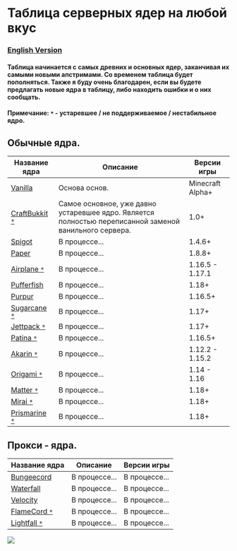 # Таблица серверных ядер на любой вкус

### [English Version](https://github.com/bottleofench/minecraft-content-bestiary/blob/main/mods/server-software_en.md)

#### Таблица начинается с самых древних и основных ядер, заканчивая их самыми новыми апстримами. Со временем таблица будет пополняться. Также я буду очень благодарен, если вы будете предлагать новые ядра в таблицу, либо находить ошибки и о них сообщать.

#### Примечание: `*` - устаревшее / не поддерживаемое / нестабильное ядро.

## Обычные ядра.

| Название ядра | Описание | Версии игры |
| --- | --- | --- |
| [Vanilla](https://getbukkit.org/download/vanilla) | Основа основ. | Minecraft Alpha+ |
| [CraftBukkit `*`](https://getbukkit.org/download/craftbukkit) | Самое основное, уже давно устаревшее ядро. Является полностью переписанной заменой ванильного сервера. | 1.0+ |
| [Spigot](https://getbukkit.org/download/spigot) | В процессе... | 1.4.6+ |
| [Paper](https://github.com/PaperMC/Paper) | В процессе... | 1.8.8+ |
| [Airplane `*`](https://airplane.gg) | В процессе... | 1.16.5 - 1.17.1 |
| [Pufferfish](https://github.com/pufferfish-gg/Pufferfish) | В процессе... | 1.18+ |
| [Purpur](https://github.com/PurpurMC/Purpur) | В процессе... | 1.16.5+ |
| [Sugarcane `*`](https://github.com/SugarcaneMC/Sugarcane) | В процессе... | 1.17+ |
| [Jettpack `*`](https://gitlab.com/Titaniumtown/JettPack) | В процессе... | 1.17+ |
| [Patina `*`](https://github.com/PatinaMC/Patina) | В процессе... | 1.16.5+ |
| [Akarin `*`](https://github.com/Akarin-project/Akarin) | В процессе... | 1.12.2 - 1.15.2 |
| [Origami `*`](https://github.com/Minebench/Origami) | В процессе... | 1.14 - 1.16 |
| [Matter `*`](https://github.com/plasmoapp/matter) | В процессе... | 1.18+ |
| [Mirai `*`](https://github.com/etil2jz/Mirai) | В процессе... | 1.18+ |
| [Prismarine `*`](https://github.com/PrismarineTeam/Prismarine) | В процессе... | 1.18+ |

## Прокси - ядра.

| Название ядра | Описание | Версии игры |
| --- | --- | --- |
| [Bungeecord](https://www.spigotmc.org/wiki/bungeecord-installation/) | В процессе... | В процессе... |
| [Waterfall](https://github.com/PaperMC/Waterfall) | В процессе... | В процессе... |
| [Velocity](https://github.com/PaperMC/Velocity) | В процессе... | В процессе... |
| [FlameCord `*`](https://github.com/2lstudios-mc/FlameCord) | В процессе... | В процессе... |
| [Lightfall `*`](https://github.com/ArclightPowered/lightfall) | В процессе... | В процессе... |

<img src="https://raw.githubusercontent.com/saboooor/fork-graph/main/img.png">